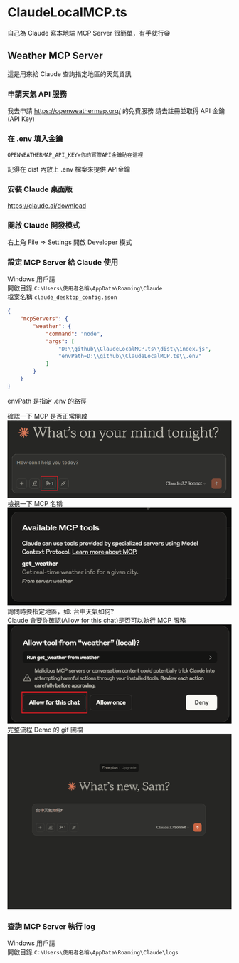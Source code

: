 # ClaudeLocalMCP.ts
自己為 Claude 寫本地端 MCP Server 很簡單，有手就行😁
## Weather MCP Server
這是用來給 Claude 查詢指定地區的天氣資訊

### 申請天氣 API 服務
我去申請 https://openweathermap.org/ 的免費服務
請去註冊並取得 API 金鑰 (API Key)

### 在 .env 填入金鑰
```shell
OPENWEATHERMAP_API_KEY=你的實際API金鑰貼在這裡
```
記得在 dist 內放上 .env 檔案來提供 API金鑰

### 安裝 Claude 桌面版
https://claude.ai/download

### 開啟 Claude 開發模式
右上角 File => Settings
開啟 Developer 模式

### 設定 MCP Server 給 Claude 使用
Windows 用戶請  
開啟目錄 `C:\Users\使用者名稱\AppData\Roaming\Claude`  
檔案名稱 `claude_desktop_config.json`
```json
{
    "mcpServers": {
        "weather": {
            "command": "node",
            "args": [
                "D:\\github\\ClaudeLocalMCP.ts\\dist\\index.js",
                "envPath=D:\\github\\ClaudeLocalMCP.ts\\.env"
            ]
        }
    }
}
```
envPath 是指定 .env 的路徑

確認一下 MCP 是否正常開啟  
![MCP開啟圖示](./images/ClaudeMCP01.png)
檢視一下 MCP 名稱  
![MCP開啟圖示](./images/ClaudeMCP02.png)
詢問時要指定地區，如: 台中天氣如何?  
Claude 會要你確認(Allow for this chat)是否可以執行 MCP 服務
![MCP開啟圖示](./images/ClaudeMCP03.png)
完整流程 Demo 的 gif 圖檔  
![MCP開啟圖示](./images/DemoMCP.gif)

### 查詢 MCP Server 執行 log
Windows 用戶請  
開啟目錄 `C:\Users\使用者名稱\AppData\Roaming\Claude\logs`  
